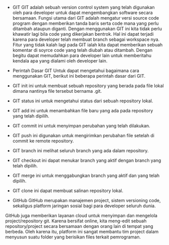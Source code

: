 - GIT 
    GIT adalah sebuah version control system yang telah digunakan oleh para developer untuk dapat mengembangkan software secara bersamaan. 
Fungsi utama dari GIT adalah mengatur versi source code program dengan memberikan tanda baris serta code mana yang perlu ditambah ataupun diganti. Dengan menggunakan GIT ini kita tidak perlu khawatir lagi bila code yang dikerjakan bentrok. 
    Hal ini dapat terjadi karena para developer telah membuat branch sebagai workspace nya. 
Fitur yang tidak kalah lagi pada GIT ialah kita dapat memberikan sebuah komentar di soyrce code yang telah diubah atau ditambah.  Dengan
begitu dapat memudahkan para developer lain untuk memberitahu kendala apa yang dialami oleh developer lain. 

- Perintah Dasar GIT 
Untuk dapat mengetahui bagaimana cara menggunakan GIT, berikut ini beberapa perintah dasar dari GIT. 

- GIT init ini untuk membuat sebuah repository yang berada pada file lokal dimana nantinya file tersebut bernama .git. 
- GIT status ini untuk mengetahui status dari sebuah repository lokal. 
- GIT add ini untuk menambahkan file baru yang ada pada repository yang telah dipilih. 
- GIT commit ini untuk menyimpan perubahan yang telah dilakukan. 
- GIT push ini digunakan untuk mengirimkan perubahan file setelah di commit ke remote repository. 
- GIT branch ini melihat seluruh branch yang ada dalam repository. 
- GIT checkout ini dapat menukar branch yang aktif dengan branch yang telah dipilih. 
- GIT merge ini untuk menggabungkan branch yang aktif dan yang telah dipilih. 
- GIT clone ini dapat membuat salinan repository lokal. 

- GitHub
GitHub merupakan manajemen project, sistem versioning code, sekaligus platform jaringan sosial bagi para developer seluruh dunia.

GitHub juga memberikan layanan cloud untuk menyimpan dan mengelola project/repository git. Karena bersifat online, kita meng-edit sebuah repository/project secara bersamaan dengan orang lain di tempat yang berbeda. Oleh karena itu, platform ini sangat membantu tim project dalam menyusun suatu folder yang berisikan files terkait pemrograman.